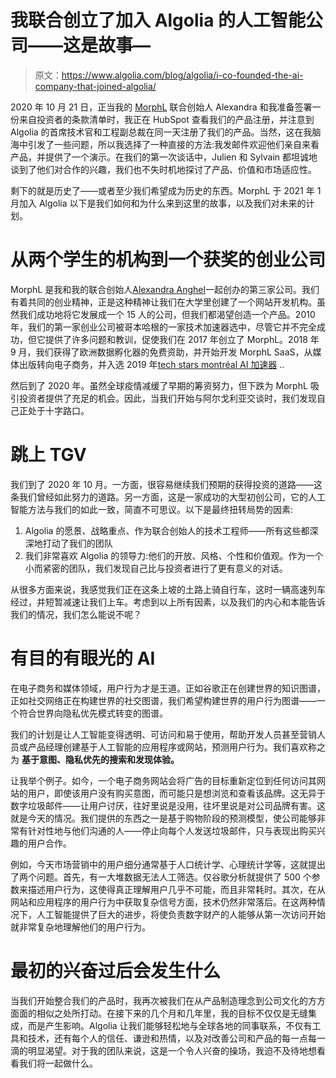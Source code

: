 # 我联合创立了加入 Algolia 的人工智能公司——这是故事—

> 原文：<https://www.algolia.com/blog/algolia/i-co-founded-the-ai-company-that-joined-algolia/>

2020 年 10 月 21 日，正当我的 [MorphL](https://morphl.io/) 联合创始人 Alexandra 和我准备签署一份来自投资者的条款清单时，我正在 HubSpot 查看我们的产品注册，并注意到 Algolia 的首席技术官和工程副总裁在同一天注册了我们的产品。当然，这在我脑海中引发了一些问题，所以我选择了一种直接的方法:我发邮件欢迎他们亲自来看产品，并提供了一个演示。在我们的第一次谈话中，Julien 和 Sylvain 都坦诚地谈到了他们对合作的兴趣，我们也不失时机地探讨了产品、价值和市场适应性。

剩下的就是历史了——或者至少我们希望成为历史的东西。MorphL 于 2021 年 1 月加入 Algolia 以下是我们如何和为什么来到这里的故事，以及我们对未来的计划。

# [](#from-two-student-agency-to-an-award-winning-startup%c2%a0)从两个学生的机构到一个获奖的创业公司

MorphL 是我和我的联合创始人[Alexandra Anghel](https://www.linkedin.com/in/alexandraanghel/?originalSubdomain=ro)一起创办的第三家公司。我们有着共同的创业精神，正是这种精神让我们在大学里创建了一个网站开发机构。虽然我们成功地将它发展成一个 15 人的公司，但我们都渴望创造一个产品。2010 年，我们的第一家创业公司被哥本哈根的一家技术加速器选中，尽管它并不完全成功，但它提供了许多问题和教训，促使我们在 2017 年创立了 MorphL。2018 年 9 月，我们获得了欧洲数据孵化器的免费资助，并开始开发 MorphL SaaS，从媒体出版转向电子商务，并入选 2019 年[tech stars montréal AI 加速器](https://www.techstars.com/accelerators/montreal-ai) ..

然后到了 2020 年。虽然全球疫情减缓了早期的筹资努力，但下跌为 MorphL 吸引投资者提供了充足的机会。因此，当我们开始与阿尔戈利亚交谈时，我们发现自己正处于十字路口。

# [](#jumping-on-the-tgv)跳上 TGV

我们到了 2020 年 10 月。一方面，很容易继续我们预期的获得投资的道路——这条我们曾经如此努力的道路。另一方面，这是一家成功的大型初创公司，它的人工智能方法与我们的如此一致，简直不可思议。以下是最终扭转局势的因素:

1.  Algolia 的愿景、战略重点、作为联合创始人的技术工程师——所有这些都深深地打动了我们的团队
2.  我们非常喜欢 Algolia 的领导力:他们的开放、风格、个性和价值观。作为一个小而紧密的团队，我们发现自己比与投资者进行了更有意义的对话。

从很多方面来说，我感觉我们正在这条上坡的土路上骑自行车，这时一辆高速列车经过，并短暂减速让我们上车。考虑到以上所有因素，以及我们的内心和本能告诉我们的情况，我们怎么能说不呢？

# [](#ai-with-purpose-and-vision%c2%a0)有目的有眼光的 AI

在电子商务和媒体领域，用户行为才是王道。正如谷歌正在创建世界的知识图谱，正如社交网络正在构建世界的社交图谱，我们希望构建世界的用户行为图谱——一个符合世界向隐私优先模式转变的图谱。

我们的计划是让人工智能变得透明、可访问和易于使用，帮助开发人员甚至营销人员或产品经理创建基于人工智能的应用程序或网站，预测用户行为。我们喜欢称之为 **基于意图、隐私优先的搜索和发现体验。**

让我举个例子。如今，一个电子商务网站会将广告的目标重新定位到任何访问其网站的用户，即使该用户没有购买意图，而可能只是想浏览和查看该品牌。这无异于数字垃圾邮件——让用户讨厌，往好里说是没用，往坏里说是对公司品牌有害。这就是今天的情况。我们提供的东西之一是基于购物阶段的预测模型，使公司能够非常有针对性地与他们沟通的人——停止向每个人发送垃圾邮件，只与表现出购买兴趣的用户合作。

例如，今天市场营销中的用户细分通常基于人口统计学、心理统计学等，这就提出了两个问题。首先，有一大堆数据无法人工筛选。仅谷歌分析就提供了 500 个参数来描述用户行为，这使得真正理解用户几乎不可能，而且非常耗时。其次，在从网站和应用程序的用户行为中获取复杂信号方面，技术仍然非常落后。在这两种情况下，人工智能提供了巨大的进步，将使负责数字财产的人能够从第一次访问开始就非常复杂地理解他们的用户行为。

# [](#what-happens-after-the-initial-excitement%c2%a0)最初的兴奋过后会发生什么

当我们开始整合我们的产品时，我再次被我们在从产品制造理念到公司文化的方方面面的相似之处所打动。在接下来的几个月和几年里，我的目标不仅仅是无缝集成，而是产生影响。Algolia 让我们能够轻松地与全球各地的同事联系，不仅有工具和技术，还有每个人的信任、谦逊和热情，以及对改善公司和产品的每一点每一滴的明显渴望。对于我的团队来说，这是一个令人兴奋的操场，我迫不及待地想看看我们将一起做什么。